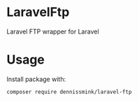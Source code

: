 # LaravelFtp
Laravel FTP wrapper for Laravel

# Usage

Install package with:

```composer require dennissmink/laravel-ftp```